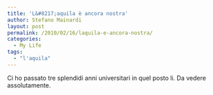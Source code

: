 ```yaml
---
title: 'L&#8217;aquila è ancora nostra'
author: Stefano Mainardi
layout: post
permalink: /2010/02/16/laquila-e-ancora-nostra/
categories:
  - My Life
tags:
  - "l'aquila"
---
```

Ci ho passato tre splendidi anni universitari in quel posto li. Da vedere assolutamente.